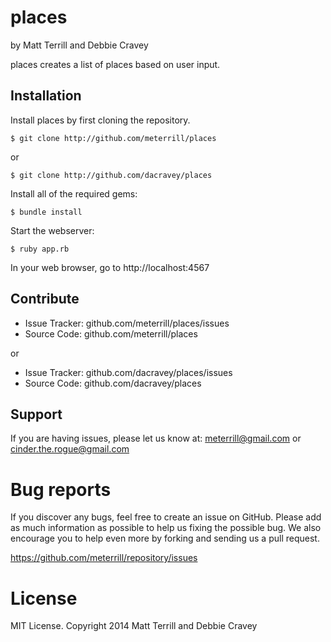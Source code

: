 places
========

by Matt Terrill and Debbie Cravey

places creates a list of places based on user input.

Installation
------------

Install places by first cloning the repository.  
```
$ git clone http://github.com/meterrill/places
```
or
```
$ git clone http://github.com/dacravey/places
```

Install all of the required gems:
```
$ bundle install
```

Start the webserver:
```
$ ruby app.rb
```

In your web browser, go to http://localhost:4567

Contribute
----------

- Issue Tracker: github.com/meterrill/places/issues
- Source Code: github.com/meterrill/places

or

- Issue Tracker: github.com/dacravey/places/issues
- Source Code: github.com/dacravey/places

Support
-------

If you are having issues, please let us know at: meterrill@gmail.com or cinder.the.rogue@gmail.com

Bug reports
===========

If you discover any bugs, feel free to create an issue on GitHub. Please add as much information as possible to help us fixing the possible bug. We also encourage you to help even more by forking and sending us a pull request.

https://github.com/meterrill/repository/issues

License
=======

MIT License. Copyright 2014 Matt Terrill and Debbie Cravey
